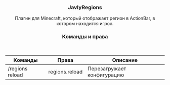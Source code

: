 <br/>
<p align="center">
  <a href="https://github.com/h1kyou/JavlyRegions"></a>
  <h3 align="center">JavlyRegions</h3>
  <p align="center">Плагин для Minecraft, который отображает регион в ActionBar, в котором находится игрок.
  <br/>
</p>
<p align="center">
  <h3 align="center">Команды и права</h3>
  <br/>
</p>

| Команды            | Права            | Описание                        |
|--------------------|------------------|---------------------------------|
| /regions reload    | regions.reload   | Перезагружает конфигурацию      |
